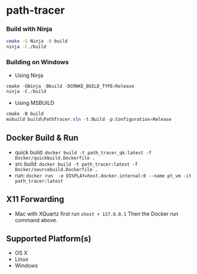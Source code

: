 # path-tracer

### Build with Ninja
```bash
cmake -G Ninja -B build
ninja -C./build
```

### Building on Windows 
- Using Ninja
```powershell
cmake -GNinja -Bbuild -DCMAKE_BUILD_TYPE=Release
ninja -C./build
```
- Using MSBUILD
```powershell
cmake -B build
msbuild build\PathTracer.sln -t:Build -p:Configuration=Release
```
## Docker Build & Run
- quick build: `docker build -t path_tracer_qk:latest -f Docker/quickbuild.Dockerfile .`
- src build: `docker build -t path_tracer:latest -f Docker/sourcebuild.Dockerfile .`
- run: `docker run  -e DISPLAY=host.docker.internal:0 --name pt_vm -it path_tracer:latest`

## X11 Forwarding
- Mac with XQuartz
    first run `xhost + 127.0.0.1`
    Then the Docker run command above.

## Supported Platform(s)
- OS X
- Linux
- Windows

